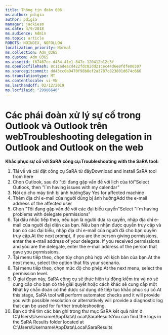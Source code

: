 ```yaml
---
title: Thông tin đoàn 606
ms.author: pdigia
author: pdigia
manager: jackiesm
ms.date: 4/9/2018
ms.audience: Admin
ms.topic: article
ROBOTS: NOINDEX, NOFOLLOW
localization_priority: Normal
ms.collection: Adm_O365
ms.custom: Adm_O365
ms.assetid: f67467cc-d434-41e1-847c-120412b12c3f
ms.openlocfilehash: 8c11adeacd422fdc82dd21cec44d6e8fdfe00307
ms.sourcegitcommit: dd43cc0a9470f98b8ef2a3787c823801d674c666
ms.translationtype: MT
ms.contentlocale: vi-VN
ms.lasthandoff: 02/12/2019
ms.locfileid: "29906646"
---
```

# <a name="troubleshooting-delegation-in-outlook-and-outlook-on-the-web"></a><span data-ttu-id="b9a3f-102">Các phái đoàn xử lý sự cố trong Outlook và Outlook trên web</span><span class="sxs-lookup"><span data-stu-id="b9a3f-102">Troubleshooting delegation in Outlook and Outlook on the web</span></span>

<span data-ttu-id="b9a3f-103">**Khắc phục sự cố với SaRA công cụ:**</span><span class="sxs-lookup"><span data-stu-id="b9a3f-103">**Troubleshooting with the SaRA tool:**</span></span>

1. <span data-ttu-id="b9a3f-104">Tải về và cài đặt công cụ SaRA từ đây</span><span class="sxs-lookup"><span data-stu-id="b9a3f-104">Download and install SaRA tool from here</span></span>
1. <span data-ttu-id="b9a3f-105">Chọn Outlook, sau đó "tôi đang gặp vấn đề với lịch của tôi"</span><span class="sxs-lookup"><span data-stu-id="b9a3f-105">Select Outlook, then "I\`m having issues with my calendar"</span></span>
1. <span data-ttu-id="b9a3f-106">Nói có cho máy tính bị ảnh hưởng</span><span class="sxs-lookup"><span data-stu-id="b9a3f-106">Say Yes for affected machine</span></span>
1. <span data-ttu-id="b9a3f-107">Thêm địa chỉ e-mail của người dùng bị ảnh hưởng</span><span class="sxs-lookup"><span data-stu-id="b9a3f-107">Add the e-mail address of the affected user</span></span>
1. <span data-ttu-id="b9a3f-108">Chọn "Tôi đang gặp vấn đề với các đại biểu quyền"</span><span class="sxs-lookup"><span data-stu-id="b9a3f-108">Select "I\`m having problems with delegate permissions"</span></span>
1. <span data-ttu-id="b9a3f-p101">Tại dấu nhắc tiếp theo, nếu bạn là người đưa ra quyền, nhập địa chỉ e-mail của người đại diện của bạn. Nếu bạn nhận được quyền truy cập và bạn có các đại biểu, nhập địa chỉ e-mail của người đã cho bạn quyền truy cập.</span><span class="sxs-lookup"><span data-stu-id="b9a3f-p101">At the next prompt, if you are the person giving permissions, enter the e-mail address of your delegate. If you received permissions and you are the delegate, enter the e-mail address of the person that gave you permissions.</span></span>
1. <span data-ttu-id="b9a3f-111">Tại menu tiếp theo, chọn tùy chọn phù hợp với kịch bản của bạn.</span><span class="sxs-lookup"><span data-stu-id="b9a3f-111">At the next menu, select the option that fits your scenario.</span></span> 
1. <span data-ttu-id="b9a3f-112">Tại menu tiếp theo, chọn mức độ cho phép.</span><span class="sxs-lookup"><span data-stu-id="b9a3f-112">At the next menu, select the permission level.</span></span>
1. <span data-ttu-id="b9a3f-113">Ở giai đoạn này, SaRA công cụ sẽ thực hiện tự động kiểm tra và nó sẽ cung cấp cho bạn có thể giải quyết hoặc cách khác sẽ cung cấp một Nhật ký chẩn đoán có thể được sử dụng để tiếp tục khắc phục sự cố.</span><span class="sxs-lookup"><span data-stu-id="b9a3f-113">At this stage, SaRA tool will perform automated checks and it will provide you with possible resolution or alternatively will provide a diagnostic log that can be used for further troubleshooting.</span></span>
1. <span data-ttu-id="b9a3f-114">Bạn có thể tìm các bản ghi trong thư mục SaRA kết quả nằm ở C:\Users\Username\AppData\Local\SaraResults</span><span class="sxs-lookup"><span data-stu-id="b9a3f-114">You can find the logs in the SaRA Results folder located at C:\Users\Username\AppData\Local\SaraResults</span></span>